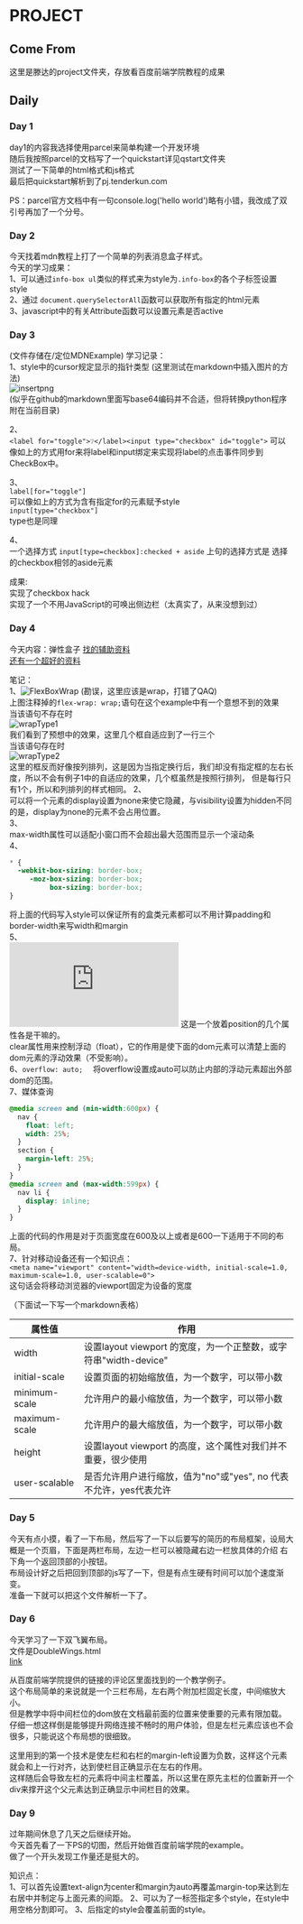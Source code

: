 # PROJECT  
## Come From  
这里是滕达的project文件夹，存放看百度前端学院教程的成果  

## Daily  
### Day 1  
day1的内容我选择使用parcel来简单构建一个开发环境  
随后我按照parcel的文档写了一个quickstart详见qstart文件夹  
测试了一下简单的html格式和js格式  
最后把quickstart解析到了pj.tenderkun.com  

PS：parcel官方文档中有一句console.log('hello world')略有小错，我改成了双引号再加了一个分号。  

### Day 2  
今天找着mdn教程上打了一个简单的列表消息盒子样式。  
今天的学习成果：  
1、可以通过`info-box ul`类似的样式来为style为`.info-box`的各个子标签设置style  
2、通过 `document.querySelectorAll`函数可以获取所有指定的html元素  
3、javascript中的有关Attribute函数可以设置元素是否active  

### Day 3  
(文件存储在/定位MDNExample)
学习记录：  
1、style中的cursor规定显示的指针类型
(这里测试在markdown中插入图片的方法)  
![insertpng](../../img/cursorListFromTengda.png)  
(似乎在github的markdown里面写base64编码并不合适，但将转换python程序附在当前目录)  

2、  
`<label for="toggle">❔</label><input type="checkbox" id="toggle">`
可以像如上的方式用for来将label和input绑定来实现将label的点击事件同步到CheckBox中。  

3、  
`label[for="toggle"] `  
可以像如上的方式为含有指定for的元素赋予style  
`input[type="checkbox"]`  
type也是同理  

4、  
一个选择方式
`input[type=checkbox]:checked + aside`
上句的选择方式是 选择的checkbox相邻的aside元素

成果:  
实现了checkbox hack  
实现了一个不用JavaScript的可唤出侧边栏（太真实了，从来没想到过）  


### Day 4  
今天内容：弹性盒子
[找的辅助资料](https://www.cnblogs.com/cblx/p/8976309.html)  
[还有一个超好的资料](http://zh.learnlayout.com/display.html)  

笔记：  
1、![FlexBoxWrap](../../img/flex-wrapExample.png)  (勘误，这里应该是wrap，打错了QAQ)  
上图注释掉的`flex-wrap: wrap;`语句在这个example中有一个意想不到的效果  
当该语句不存在时  
![wrapType1](../../img/wrapType1.png)  
我们看到了预想中的效果，这里几个框自适应到了一行三个  
当该语句存在时  
![wrapType2](../../img/wrapType2.png)  
这里的框反而好像按列排列，这是因为当指定换行后，我们却没有指定框的左右长度，所以不会有例子1中的自适应的效果，几个框虽然是按照行排列，
但是每行只有1个，所以和列排列的样式相同。
2、  
可以将一个元素的display设置为none来使它隐藏，与visibility设置为hidden不同的是，display为none的元素不会占用位置。  
3、  
max-width属性可以适配小窗口而不会超出最大范围而显示一个滚动条  
4、  
```css
* {
  -webkit-box-sizing: border-box;
     -moz-box-sizing: border-box;
          box-sizing: border-box;
}
```
将上面的代码写入style可以保证所有的盒类元素都可以不用计算padding和border-width来写width和margin  
5、  
![Position](http://zh.learnlayout.com/position.html)
这是一个放着position的几个属性各是干嘛的。  
clear属性用来控制浮动（float），它的作用是使下面的dom元素可以清楚上面的dom元素的浮动效果（不受影响）。  
6、`overflow: auto;  `
将overflow设置成auto可以防止内部的浮动元素超出外部dom的范围。  
7、媒体查询  
```css
@media screen and (min-width:600px) {
  nav {
    float: left;
    width: 25%;
  }
  section {
    margin-left: 25%;
  }
}
@media screen and (max-width:599px) {
  nav li {
    display: inline;
  }
}
```  
上面的代码的作用是对于页面宽度在600及以上或者是600一下适用于不同的布局。  
7、针对移动设备还有一个知识点：  
`<meta name="viewport" content="width=device-width, initial-scale=1.0, maximum-scale=1.0, user-scalable=0">`  
这句话会将移动浏览器的viewport固定为设备的宽度

（下面试一下写一个markdown表格）

|属性值|作用|
|------|--|
|width|设置layout viewport  的宽度，为一个正整数，或字符串"width-device"|
|initial-scale|设置页面的初始缩放值，为一个数字，可以带小数|
|minimum-scale|允许用户的最小缩放值，为一个数字，可以带小数|
|maximum-scale|允许用户的最大缩放值，为一个数字，可以带小数|
|height|设置layout viewport  的高度，这个属性对我们并不重要，很少使用|
|user-scalable|是否允许用户进行缩放，值为"no"或"yes", no 代表不允许，yes代表允许|
  
### Day 5  
今天有点小摸，看了一下布局，然后写了一下以后要写的简历的布局框架，设局大概是一个页眉，下面是两栏布局，左边一栏可以被隐藏右边一栏放具体的介绍
右下角一个返回顶部的小按钮。  
布局设计好之后把回到顶部的js写了一下，但是有点生硬有时间可以加个速度渐变。  
准备一下就可以把这个文件解析一下了。  

### Day 6  
今天学习了一下双飞翼布局。  
文件是DoubleWings.html  
[link](http://www.cnblogs.com/langzs/archive/2013/01/27/taobaoshuangfeiyi.html)

从百度前端学院提供的链接的评论区里面找到的一个教学例子。  
这个布局简单的来说就是一个三栏布局，左右两个附加栏固定长度，中间缩放大小。  
但是教学中将中间栏位的dom放在文档最前面的位置来使重要的元素有限加载。  
仔细一想这样倒是能够提升网络连接不畅时的用户体验，但是左栏元素应该也不会很多，只能说这个布局想的很细致。  

这里用到的第一个技术是使左栏和右栏的margin-left设置为负数，这样这个元素就会和上一行对齐，达到使栏目正确显示在左右的作用。  
这样随后会导致左栏的元素将中间主栏覆盖，所以这里在原先主栏的位置新开一个div来撑开这个父元素达到正确显示中间栏目的效果。


### Day 9  
过年期间休息了几天之后继续开始。  
今天首先看了一下PS的切图，然后开始做百度前端学院的example。  
做了一个开头发现工作量还是挺大的。

知识点：  
1、可以首先设置text-align为center和margin为auto再覆盖margin-top来达到左右居中并制定与上面元素的间距。
2、可以为了一标签指定多个style，在style中用空格分割即可。
3、后指定的style会覆盖前面的style。